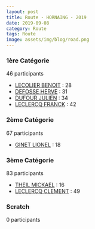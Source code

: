 ```yaml
---
layout: post
title: Route - HORNAING - 2019
date: 2019-09-08
category: Route
tags: Route
image: assets/img/blog/road.png
---
```


### 1ère Catégorie
46 participants
- [LECOLIER BENOIT](https://teamspecializedlille.cc/coureurs/lecolierbenoit) : 28
- [DEFOSSE HERVE](https://teamspecializedlille.cc/coureurs/defosseherve) : 31
- [DUFOUR JULIEN](https://teamspecializedlille.cc/coureurs/dufourjulien) : 34
- [LECLERCQ FRANCK](https://teamspecializedlille.cc/coureurs/leclercqfranck) : 42

### 2ème Catégorie
67 participants
- [GINET LIONEL](https://teamspecializedlille.cc/coureurs/ginetlionel) : 18

### 3ème Catégorie
83 participants
- [THEIL MICKAEL](https://teamspecializedlille.cc/coureurs/theilmickael) : 16
- [LECLERCQ CLEMENT](https://teamspecializedlille.cc/coureurs/leclercqclement) : 49

### Scratch
0 participants
